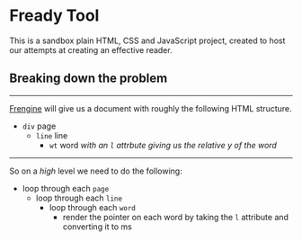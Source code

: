 # Fready Tool
This is a sandbox plain HTML, CSS and JavaScript project, created to host our attempts at creating an effective reader.

## Breaking down the problem
---
[Frengine](https://github.com/robo-monk/frengine) will give us a document with roughly the following HTML structure.
  
  - `div` page
    - `line` line
      - `wt` word *with an `l` attrbute giving us the relative y of the word*
  
---
  So on a *high* level we need to do the following:
  - loop through each `page`
    - loop through each `line`
      - loop through each `word`
        - render the pointer on each word by taking the `l` attribute and converting it to ms
